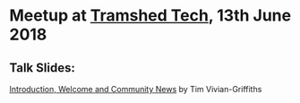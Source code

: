 # Meetup at [Tramshed Tech](http://www.tramshedtech.co.uk/index), 13th June 2018

## Talk Slides:

[Introduction, Welcome and Community News](https://github.com/pydatacardiff/meetups/blob/master/meetup_13_6_18/IntroAndWelcome.pdf) by Tim Vivian-Griffiths
